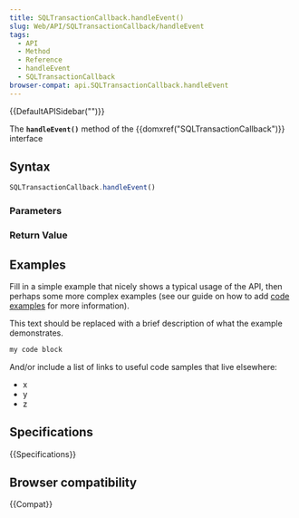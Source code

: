 ```yaml
---
title: SQLTransactionCallback.handleEvent()
slug: Web/API/SQLTransactionCallback/handleEvent
tags:
  - API
  - Method
  - Reference
  - handleEvent
  - SQLTransactionCallback
browser-compat: api.SQLTransactionCallback.handleEvent
---
```

{{DefaultAPISidebar("")}}

The **`handleEvent()`** method of the {{domxref("SQLTransactionCallback")}} interface 

## Syntax

```js
SQLTransactionCallback.handleEvent()
```

### Parameters



### Return Value



## Examples

Fill in a simple example that nicely shows a typical usage of the API, then perhaps some more complex examples (see our guide on how to add [code examples](/en-US/docs/MDN/Contribute/Structures/Code_examples) for more information).

This text should be replaced with a brief description of what the example demonstrates.

```js
my code block
```

And/or include a list of links to useful code samples that live elsewhere:

*   x
*   y
*   z

## Specifications

{{Specifications}}

## Browser compatibility

{{Compat}}

